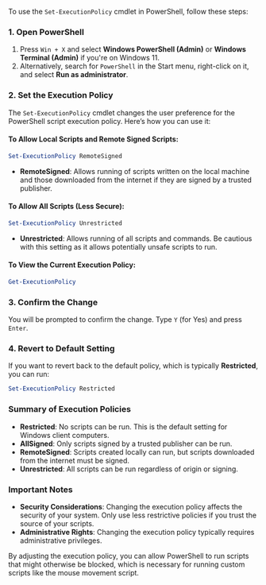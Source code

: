 To use the `Set-ExecutionPolicy` cmdlet in PowerShell, follow these steps:

### 1. **Open PowerShell**

1. Press `Win + X` and select **Windows PowerShell (Admin)** or **Windows Terminal (Admin)** if you're on Windows 11.
2. Alternatively, search for `PowerShell` in the Start menu, right-click on it, and select **Run as administrator**.

### 2. **Set the Execution Policy**

The `Set-ExecutionPolicy` cmdlet changes the user preference for the PowerShell script execution policy. Here’s how you can use it:

#### To Allow Local Scripts and Remote Signed Scripts:
```powershell
Set-ExecutionPolicy RemoteSigned
```
- **RemoteSigned**: Allows running of scripts written on the local machine and those downloaded from the internet if they are signed by a trusted publisher.

#### To Allow All Scripts (Less Secure):
```powershell
Set-ExecutionPolicy Unrestricted
```
- **Unrestricted**: Allows running of all scripts and commands. Be cautious with this setting as it allows potentially unsafe scripts to run.

#### To View the Current Execution Policy:
```powershell
Get-ExecutionPolicy
```

### 3. **Confirm the Change**

You will be prompted to confirm the change. Type `Y` (for Yes) and press `Enter`.

### 4. **Revert to Default Setting**

If you want to revert back to the default policy, which is typically **Restricted**, you can run:
```powershell
Set-ExecutionPolicy Restricted
```

### Summary of Execution Policies

- **Restricted**: No scripts can be run. This is the default setting for Windows client computers.
- **AllSigned**: Only scripts signed by a trusted publisher can be run.
- **RemoteSigned**: Scripts created locally can run, but scripts downloaded from the internet must be signed.
- **Unrestricted**: All scripts can be run regardless of origin or signing.

### Important Notes

- **Security Considerations**: Changing the execution policy affects the security of your system. Only use less restrictive policies if you trust the source of your scripts.
- **Administrative Rights**: Changing the execution policy typically requires administrative privileges.

By adjusting the execution policy, you can allow PowerShell to run scripts that might otherwise be blocked, which is necessary for running custom scripts like the mouse movement script.